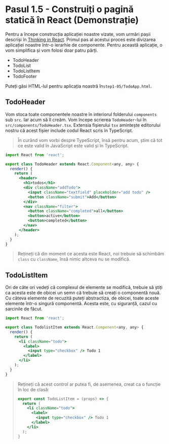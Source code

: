 # Pasul 1.5 - Construiți o pagină statică în React (Demonstrație)

Pentru a începe construcția aplicației noastre vizate, vom urmări pașii descriși în [Thinking in React](https://reactjs.org/docs/thinking-in-react.html). Primul pas al acestui proces este divizarea aplicației noastre într-o ierarhie de componente. Pentru această aplicație, o vom simplifica și vom folosi doar patru părți.

- TodoHeader
- TodoList
- TodoListItem
- TodoFooter

Puteți găsi HTML-lul pentru aplicația noastră în`step1-05/TodoApp.html`.

## TodoHeader

Vom stoca toate componentele noastre în interiorul folderului `components` sub `src`. Iar acum să îl creăm. Vom începe scrierea `TodoHeader`-lui în `src/components/TodoHeader.tsx`. Extensia fișierului `tsx` amintește editorului nostru că acest fișier include codul React scris în TypeScript.

> În curând vom vorbi despre TypeScript, însă pentru acum, știm că tot ce este valid în JavaScript este valid și în TypeScript.

```jsx
import React from 'react';

export class TodoHeader extends React.Component<any, any> {
  render() {
    return (
      <header>
        <h1>todos</h1>
        <div className="addTodo">
          <input className="textfield" placeholder="add todo" />
          <button className="submit">Add</button>
        </div>
        <nav className="filter">
          <button className="completed">all</button>
          <button>active</button>
          <button>completed</button>
        </nav>
      </header>
    );
  }
}
```

> Rețineți că din moment ce acesta este React, noi trebuie să schimbăm `class` cu `className`, însă nimic altceva nu se modifică.

## TodoListItem

Ori de câte ori vedeți că complexul de elemente se modifică, trebuie să știți ca acesta este de obicei un semn că trebuie să creați o componentă nouă. Cu câteva elemente de recuzită puteți abstractiza, de obicei, toate aceste elemente într-o singură componentă. Acesta este, cu siguranță, cazul cu sarcinile de făcut.

```jsx
import React from 'react';

export class TodolistItem extends React.Component<any, any> {
  render() {
    return (
      <li className="todo">
        <label>
          <input type="checkbox" /> Todo 1
        </label>
      </li>
    );
  }
}
```

> Rețineți că acest control ar putea fi, de asemenea, creat ca o funcție în loc de clasă:
> ```jsx
> export const TodoListItem = (props) => {
>   return (
>     <li className="todo">
>       <label>
>         <input type="checkbox" /> Todo 1
>       </label>
>     </li>
>   );
> }
> ```

